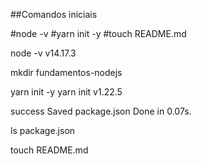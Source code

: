 ##Comandos iniciais

#node -v
#yarn init -y
#touch README.md

node -v
v14.17.3

mkdir fundamentos-nodejs

yarn init -y
yarn init v1.22.5

success Saved package.json
Done in 0.07s.

ls
package.json

touch README.md